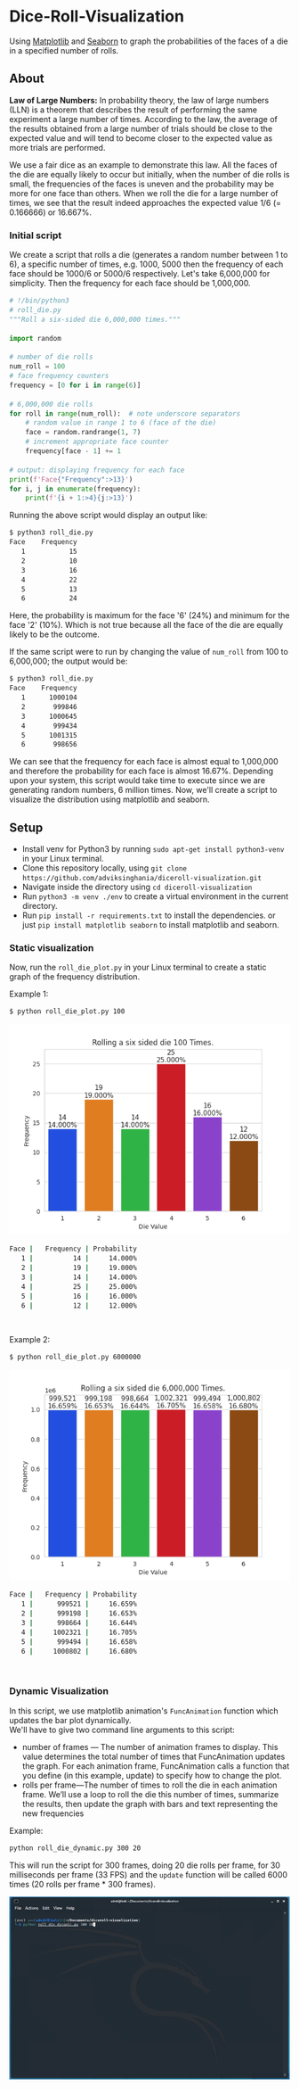 # Dice-Roll-Visualization

Using [Matplotlib](https://matplotlib.org/) and [Seaborn](https://seaborn.pydata.org/) to graph the probabilities of the faces of a die in a specified number of rolls.

## About

**Law of Large Numbers:** In probability theory, the law of large numbers (LLN) is a theorem that describes the result of performing the same experiment a large number of times. According to the law, the average of the results obtained from a large number of trials should be close to the expected value and will tend to become closer to the expected value as more trials are performed.<br>

We use a fair dice as an example to demonstrate this law. All the faces of the die are equally likely to occur but initially, when the number of die rolls is small, the frequencies of the faces is uneven and the probability may be more for one face than others.
When we roll the die for a large number of times, we see that the result indeed approaches the expected value 1/6 (= 0.166666) or 16.667%.

### Initial script

We create a script that rolls a die (generates a random number between 1 to 6), a specific number of times, e.g. 1000, 5000 then the frequency of each face should be 1000/6 or 5000/6 respectively.
Let's take 6,000,000 for simplicity. Then the frequency for each face should be 1,000,000.<br>

```python
# !/bin/python3
# roll_die.py
"""Roll a six-sided die 6,000,000 times."""

import random

# number of die rolls
num_roll = 100
# face frequency counters
frequency = [0 for i in range(6)]

# 6,000,000 die rolls
for roll in range(num_roll):  # note underscore separators
    # random value in range 1 to 6 (face of the die)
    face = random.randrange(1, 7)
    # increment appropriate face counter
    frequency[face - 1] += 1

# output: displaying frequency for each face
print(f'Face{"Frequency":>13}')
for i, j in enumerate(frequency):
    print(f'{i + 1:>4}{j:>13}')

```
Running the above script would display an output like:
```bash
$ python3 roll_die.py                                              
Face    Frequency
   1           15
   2           10
   3           16
   4           22
   5           13
   6           24
```
Here, the probability is maximum for the face '6'  (24%) and minimum for the face '2' (10%). Which is not true because all the face of the die are equally likely to be the outcome.

If the same script were to run by changing the value of `num_roll` from 100 to 6,000,000; the output would be:
```bash
$ python3 roll_die.py          
Face    Frequency
   1      1000104
   2       999846
   3      1000645
   4       999434
   5      1001315
   6       998656
```
We can see that the frequency for each face is almost equal to 1,000,000 and therefore the probability for each face is almost 16.67%. Depending upon your system, this script would take time to execute since we are generating random numbers, 6 million times.
Now, we'll create a script to visualize the distribution using matplotlib and seaborn.

## Setup

-   Install venv for Python3 by running `sudo apt-get install python3-venv` in your Linux terminal.
-   Clone this repository locally, using `git clone https://github.com/adviksinghania/diceroll-visualization.git`
-   Navigate inside the directory using `cd diceroll-visualization`
-   Run `python3 -m venv ./env` to create a virtual environment in the current directory.
-   Run `pip install -r requirements.txt` to install the dependencies. or just `pip install matplotlib seaborn` to install matplotlib and seaborn.

### Static visualization

Now, run the `roll_die_plot.py` in your Linux terminal to create a static graph of the frequency distribution.

Example 1:
```bash
$ python roll_die_plot.py 100
```

![Figure 1](https://github.com/adviksinghania/diceroll-visualization/raw/main/Figure_1.png)

```bash
Face |   Frequency | Probability
   1 |          14 |     14.000%
   2 |          19 |     19.000%
   3 |          14 |     14.000%
   4 |          25 |     25.000%
   5 |          16 |     16.000%
   6 |          12 |     12.000%

```
<br>

Example 2:

```bash
$ python roll_die_plot.py 6000000
```

![Figure 2](https://github.com/adviksinghania/diceroll-visualization/raw/main/Figure_2.png)

```bash
Face |   Frequency | Probability
   1 |      999521 |     16.659%
   2 |      999198 |     16.653%
   3 |      998664 |     16.644%
   4 |     1002321 |     16.705%
   5 |      999494 |     16.658%
   6 |     1000802 |     16.680%

```

<br>

### Dynamic Visualization

In this script, we use matplotlib animation's `FuncAnimation` function which updates the bar plot dynamically.<br>
We'll have to give two command line arguments to this script:
-   number of frames — The number of animation frames to display. This value determines the total number of times that FuncAnimation updates the graph. For each animation frame, FuncAnimation calls a function that you define (in this example, update) to specify how to change the plot.
-   rolls per frame—The number of times to roll the die in each animation frame. We’ll use a loop to roll the die this number of times, summarize the results, then update the graph with bars and text representing the new frequencies

Example:<br>
```bash
python roll_die_dynamic.py 300 20
```

This will run the script for 300 frames, doing 20 die rolls per frame, for 30 milliseconds per frame (33 FPS) and the `update` function will be called 6000 times (20 rolls per frame * 300 frames).

![Example](https://github.com/adviksinghania/diceroll-visualization/blob/main/example.gif?raw=True)
